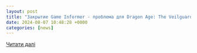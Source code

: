 ```yaml
---
layout: post
title: "Закрытие Game Informer - проблема для Dragon Age: The Veilguard. Никто не был готов к такому решению"
date: 2024-08-07 10:48:28 +0000
categories: [news]
---
```


[Читати далі](https://ixbt.games/news/2024/08/07/zakrytie-game-informer-problema-dlya-dragon-age-the-veilguard-nikto-ne-byl-gotov-k-takomu-reseniyu.html)
